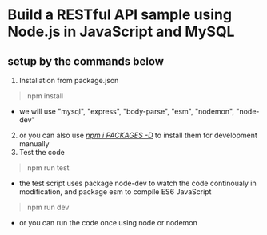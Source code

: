 Build a RESTful API sample using Node.js in JavaScript and MySQL
============
## setup by the commands below #
1. Installation from package.json
> npm install
* we will use "mysql", "express", "body-parse", "esm", "nodemon", "node-dev"
2. or you can also use <u><i>npm i PACKAGES -D</i></u> to install them for development manually
3. Test the code
> npm run test
* the test script uses package node-dev to watch the code continoualy in modification, and package esm to compile ES6 JavaScript
> npm run dev
* or you can run the code once using node or nodemon
